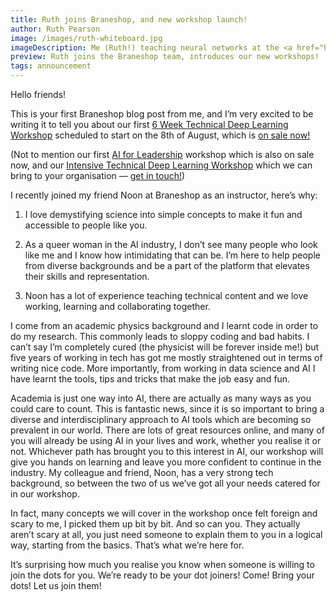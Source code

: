 ```yaml
---
title: Ruth joins Braneshop, and new workshop launch!
author: Ruth Pearson
image: /images/ruth-whiteboard.jpg
imageDescription: Me (Ruth!) teaching neural networks at the <a href="http://womeninai.com.au">Women in AI</a> leadership course in Brisbane, 2019.
preview: Ruth joins the Braneshop team, introduces our new workshops!
tags: announcement
---
```


Hello friends!

This is your first Braneshop blog post from me, and I’m very excited to be
writing it to tell you about our first [6 Week Technical Deep Learning
Workshop](/6-week-workshop-on-deep-learning.html) scheduled to start on the
8th of August, which is [on sale
now!](https://events.humanitix.com.au/braneshop-6-week-technical-deep-learning-workshop)

(Not to mention our first [AI for
 Leadership](/ai-for-leadership.html) workshop which is
 also on sale now, and our [Intensive Technical Deep Learning
 Workshop](/deep-learning-workshop.html)
 which we
 can bring to your organisation &mdash; [get in
 touch!](https://noonvandersilk.typeform.com/to/DYKvWN))

I recently joined my friend Noon at Braneshop as an instructor, here’s why:

1. I love demystifying science into simple concepts to make it fun and
   accessible to people like you.

2. As a queer woman in the AI industry, I don’t see many people who look like
   me and I know how intimidating that can be. I’m here to help people from
   diverse backgrounds and be a part of the platform that elevates their
   skills and representation.

3. Noon has a lot of experience teaching technical content and we love
   working, learning and collaborating together.

I come from an academic physics background and I learnt code in order to do my
research.  This commonly leads to sloppy coding and bad habits.  I can’t say
I’m completely cured (the physicist will be forever inside me!) but five years
of working in tech has got me mostly straightened out in terms of writing nice
code. More importantly, from working in data science and AI I have learnt the
tools, tips and tricks that make the job easy and fun.  

Academia is just one way into AI, there are actually as many ways as you could
care to count.  This is fantastic news, since it is so important to bring a
diverse and interdisciplinary approach to AI tools which are becoming so
prevalent in our world.  There are lots of great resources online, and many of
you will already be using AI in your lives and work, whether you realise it or
not. Whichever path has brought you to this interest in AI, our workshop will
give you hands on learning and leave you more confident to continue in the
industry.  My colleague and friend, Noon, has a very strong tech background,
so between the two of us we’ve got all your needs catered for in our
workshop.

In fact, many concepts we will cover in the workshop once felt foreign and
scary to me, I picked them up bit by bit. And so can you. They actually aren’t
scary at all, you just need someone to explain them to you in a logical way,
starting from the basics. That’s what we’re here for. 

It’s surprising how much you realise you know when someone is willing to join
the dots for you. We’re ready to be your dot joiners!  Come!  Bring your dots!
Let us join them!

